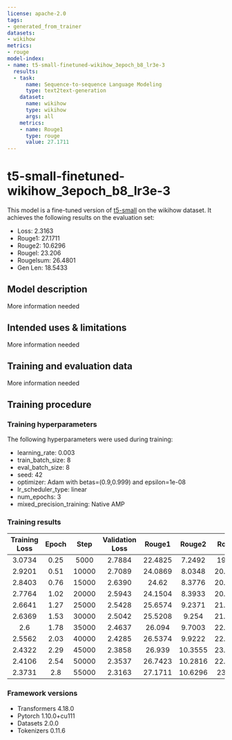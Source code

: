 ```yaml
---
license: apache-2.0
tags:
- generated_from_trainer
datasets:
- wikihow
metrics:
- rouge
model-index:
- name: t5-small-finetuned-wikihow_3epoch_b8_lr3e-3
  results:
  - task:
      name: Sequence-to-sequence Language Modeling
      type: text2text-generation
    dataset:
      name: wikihow
      type: wikihow
      args: all
    metrics:
    - name: Rouge1
      type: rouge
      value: 27.1711
---
```


<!-- This model card has been generated automatically according to the information the Trainer had access to. You
should probably proofread and complete it, then remove this comment. -->

# t5-small-finetuned-wikihow_3epoch_b8_lr3e-3

This model is a fine-tuned version of [t5-small](https://huggingface.co/t5-small) on the wikihow dataset.
It achieves the following results on the evaluation set:
- Loss: 2.3163
- Rouge1: 27.1711
- Rouge2: 10.6296
- Rougel: 23.206
- Rougelsum: 26.4801
- Gen Len: 18.5433

## Model description

More information needed

## Intended uses & limitations

More information needed

## Training and evaluation data

More information needed

## Training procedure

### Training hyperparameters

The following hyperparameters were used during training:
- learning_rate: 0.003
- train_batch_size: 8
- eval_batch_size: 8
- seed: 42
- optimizer: Adam with betas=(0.9,0.999) and epsilon=1e-08
- lr_scheduler_type: linear
- num_epochs: 3
- mixed_precision_training: Native AMP

### Training results

| Training Loss | Epoch | Step  | Validation Loss | Rouge1  | Rouge2  | Rougel  | Rougelsum | Gen Len |
|:-------------:|:-----:|:-----:|:---------------:|:-------:|:-------:|:-------:|:---------:|:-------:|
| 3.0734        | 0.25  | 5000  | 2.7884          | 22.4825 | 7.2492  | 19.243  | 21.9167   | 18.0616 |
| 2.9201        | 0.51  | 10000 | 2.7089          | 24.0869 | 8.0348  | 20.4814 | 23.4541   | 18.5994 |
| 2.8403        | 0.76  | 15000 | 2.6390          | 24.62   | 8.3776  | 20.8736 | 23.9784   | 18.4676 |
| 2.7764        | 1.02  | 20000 | 2.5943          | 24.1504 | 8.3933  | 20.8271 | 23.5382   | 18.4078 |
| 2.6641        | 1.27  | 25000 | 2.5428          | 25.6574 | 9.2371  | 21.8576 | 24.9558   | 18.4249 |
| 2.6369        | 1.53  | 30000 | 2.5042          | 25.5208 | 9.254   | 21.6673 | 24.8589   | 18.6467 |
| 2.6           | 1.78  | 35000 | 2.4637          | 26.094  | 9.7003  | 22.3097 | 25.4695   | 18.5065 |
| 2.5562        | 2.03  | 40000 | 2.4285          | 26.5374 | 9.9222  | 22.5291 | 25.8836   | 18.5553 |
| 2.4322        | 2.29  | 45000 | 2.3858          | 26.939  | 10.3555 | 23.0211 | 26.2834   | 18.5614 |
| 2.4106        | 2.54  | 50000 | 2.3537          | 26.7423 | 10.2816 | 22.7986 | 26.083    | 18.5792 |
| 2.3731        | 2.8   | 55000 | 2.3163          | 27.1711 | 10.6296 | 23.206  | 26.4801   | 18.5433 |


### Framework versions

- Transformers 4.18.0
- Pytorch 1.10.0+cu111
- Datasets 2.0.0
- Tokenizers 0.11.6
